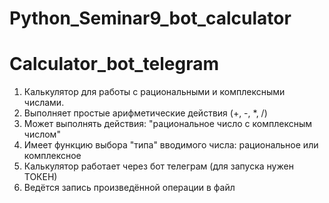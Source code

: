 # Python_Seminar9_bot_calculator

# Calculator_bot_telegram
1. Калькулятор для работы с рациональными и комплексными числами.
2. Выполняет простые арифметические действия (+, -, *, /)
3. Может выполнять действия: "рациональное число с комплексным числом"
4. Имеет функцию выбора "типа" вводимого числа: рациональное или комплексное
5. Калькулятор работает через бот телеграм (для запуска нужен ТОКЕН)
6. Ведётся запись произведённой операции в файл